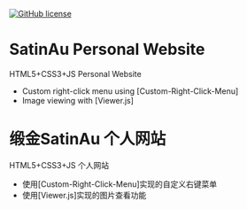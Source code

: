 [![GitHub license](https://img.shields.io/github/license/SatinAu-Zelynn/SatinAu-Website-Classic)](LICENSE)

# SatinAu Personal Website

HTML5+CSS3+JS Personal Website

- Custom right-click menu using [Custom-Right-Click-Menu]
- Image viewing with [Viewer.js]

# 缎金SatinAu 个人网站

HTML5+CSS3+JS 个人网站

- 使用[Custom-Right-Click-Menu]实现的自定义右键菜单
- 使用[Viewer.js]实现的图片查看功能